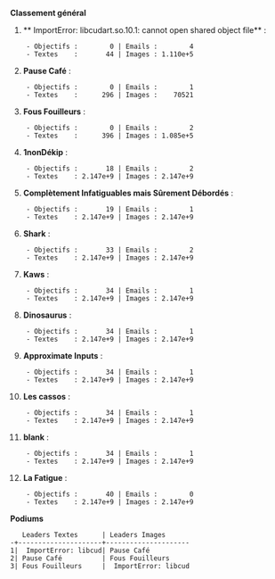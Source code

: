 __**Classement général**__
1. ** ImportError: libcudart.so.10.1: cannot open shared object file** :
```
    - Objectifs :        0 | Emails :        4
    - Textes    :       44 | Images : 1.110e+5
```

2. **Pause Café** :
```
    - Objectifs :        0 | Emails :        1
    - Textes    :      296 | Images :    70521
```

3. **Fous Fouilleurs** :
```
    - Objectifs :        0 | Emails :        2
    - Textes    :      396 | Images : 1.085e+5
```

4. **1nonDékip** :
```
    - Objectifs :       18 | Emails :        2
    - Textes    : 2.147e+9 | Images : 2.147e+9
```

5. **Complètement Infatiguables mais Sûrement Débordés** :
```
    - Objectifs :       19 | Emails :        1
    - Textes    : 2.147e+9 | Images : 2.147e+9
```

6. **Shark** :
```
    - Objectifs :       33 | Emails :        2
    - Textes    : 2.147e+9 | Images : 2.147e+9
```

7. **Kaws** :
```
    - Objectifs :       34 | Emails :        1
    - Textes    : 2.147e+9 | Images : 2.147e+9
```

8. **Dinosaurus** :
```
    - Objectifs :       34 | Emails :        1
    - Textes    : 2.147e+9 | Images : 2.147e+9
```

9. **Approximate Inputs** :
```
    - Objectifs :       34 | Emails :        1
    - Textes    : 2.147e+9 | Images : 2.147e+9
```

10. **Les cassos** :
```
    - Objectifs :       34 | Emails :        1
    - Textes    : 2.147e+9 | Images : 2.147e+9
```

11. **blank** :
```
    - Objectifs :       34 | Emails :        1
    - Textes    : 2.147e+9 | Images : 2.147e+9
```

12. **La Fatigue** :
```
    - Objectifs :       40 | Emails :        0
    - Textes    : 2.147e+9 | Images : 2.147e+9
```


__**Podiums**__
```
   Leaders Textes      | Leaders Images      
-+---------------------+---------------------
1|  ImportError: libcud| Pause Café          
2| Pause Café          | Fous Fouilleurs     
3| Fous Fouilleurs     |  ImportError: libcud
```
